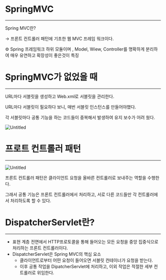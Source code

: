 # SpringMVC

---

Spring MVC란?

→ 프론트 컨트롤러 패턴에 기초한 웹 MVC 프레임 워크이다.

<aside>
⚙ Spring 프레임워크 하위 모듈이며 , Model, Wiew, Controller를 명확하게 분리하여 매우 유연하고 확장성이 좋은것이 특징

</aside>

# SpringMVC가 없었을 때

---

URL마다 서블릿을 생성하고 Web.xml로 서블릿을 관리한다.

URL마다 서블릿이 필요하다 보니, 매번 서블릿 인스턴스를 만들어야했다.

각 서블릿마다 공통 기능을 하는 코드들이 중복해서 발생하여 유지 보수가 어려 웠다.

![Untitled](https://s3.us-west-2.amazonaws.com/secure.notion-static.com/dc3b817c-a55b-4c5e-8de4-c6645d8a958a/Untitled.png?X-Amz-Algorithm=AWS4-HMAC-SHA256&X-Amz-Content-Sha256=UNSIGNED-PAYLOAD&X-Amz-Credential=AKIAT73L2G45EIPT3X45%2F20220803%2Fus-west-2%2Fs3%2Faws4_request&X-Amz-Date=20220803T081530Z&X-Amz-Expires=86400&X-Amz-Signature=53a9960cc7b5b276c1f6ba66362e3d1b9074f89362eef11855c5c8c612c7fac1&X-Amz-SignedHeaders=host&response-content-disposition=filename%20%3D%22Untitled.png%22&x-id=GetObject)

# 프로트 컨트롤러 패턴

---

![Untitled](https://s3.us-west-2.amazonaws.com/secure.notion-static.com/b1e7fe48-2216-4156-a866-0f2e3bfa1f74/Untitled.png?X-Amz-Algorithm=AWS4-HMAC-SHA256&X-Amz-Content-Sha256=UNSIGNED-PAYLOAD&X-Amz-Credential=AKIAT73L2G45EIPT3X45%2F20220803%2Fus-west-2%2Fs3%2Faws4_request&X-Amz-Date=20220803T081601Z&X-Amz-Expires=86400&X-Amz-Signature=e48c7cd3143c56ed45ede8764d133091b6321d07f88c98c5e9cb6fff2ff3a547&X-Amz-SignedHeaders=host&response-content-disposition=filename%20%3D%22Untitled.png%22&x-id=GetObject)

프론트 컨트롤러 패턴은 클라이언트 요청을 올바른 컨트롤러로 보내주는 역할을 수행한다.

그래서 공통 기능은 프론트 컨트롤러에서 처리하고, 서로 다른 코드들만 각 컨트롤러에서 처리하도록 할 수 있다.

# DispatcherServlet란?

---

- 표현 계층 전면에서 HTTP프로토콜을 통해 들어오는 모든 요청을 중앙 집중식으로 처리하는 프론트 컨트롤러이다.
- DispatcherServlet은 Spring MVC의 핵심 요소
    - 클라이언트로부터 어떤 요청이 들어오면 서블릿 컨테이너가 요청을 받는다.
    - 이후 공통 작업을 DipatcherServlet에 처리하고, 이외 작업은 적절한 세부 컨트롤러로 위임한다.

